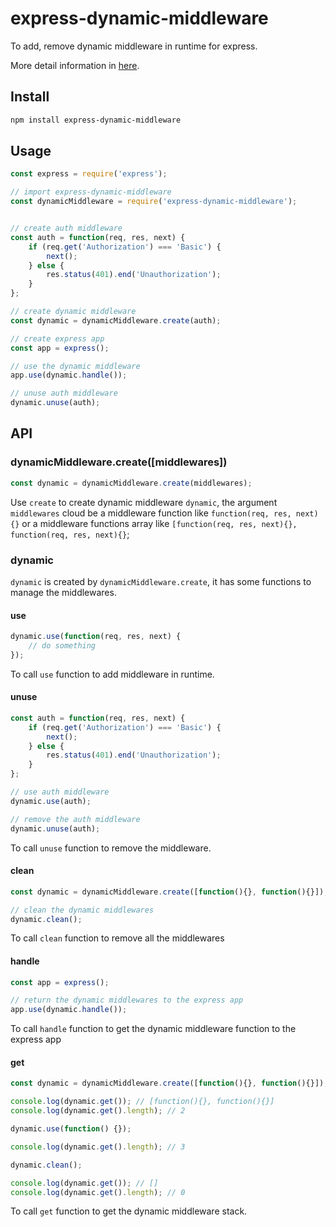 # express-dynamic-middleware
To add, remove dynamic middleware in runtime for express.

More detail information in [here](https://github.com/lanbomo/express-dynamic-middleware).

## Install

```bash
npm install express-dynamic-middleware
```

## Usage

```js
const express = require('express');

// import express-dynamic-middleware
const dynamicMiddleware = require('express-dynamic-middleware');


// create auth middleware
const auth = function(req, res, next) {
    if (req.get('Authorization') === 'Basic') {
        next();
    } else {
        res.status(401).end('Unauthorization');
    }
};

// create dynamic middleware
const dynamic = dynamicMiddleware.create(auth);

// create express app
const app = express();

// use the dynamic middleware
app.use(dynamic.handle());

// unuse auth middleware
dynamic.unuse(auth);
```

## API

### dynamicMiddleware.create([middlewares])


```js
const dynamic = dynamicMiddleware.create(middlewares);
```


Use `create` to create dynamic middleware `dynamic`, the argument `middlewares` cloud be a middleware function like `function(req, res, next){}` or a middleware functions array like `[function(req, res, next){}, function(req, res, next){}`;

### dynamic

`dynamic` is created by `dynamicMiddleware.create`, it has some functions to manage the middlewares.

#### use

```js
dynamic.use(function(req, res, next) {
    // do something
});
```

To call `use` function to add middleware in runtime.

#### unuse

```js
const auth = function(req, res, next) {
    if (req.get('Authorization') === 'Basic') {
        next();
    } else {
        res.status(401).end('Unauthorization');
    }
};

// use auth middleware
dynamic.use(auth);

// remove the auth middleware
dynamic.unuse(auth);
```

To call `unuse` function to remove the middleware.

#### clean

```js
const dynamic = dynamicMiddleware.create([function(){}, function(){}]);

// clean the dynamic middlewares
dynamic.clean();
```

To call `clean` function to remove all the middlewares

#### handle

```js
const app = express();

// return the dynamic middlewares to the express app
app.use(dynamic.handle());
```

To call `handle` function to get the dynamic middleware function to the express app

#### get

```js
const dynamic = dynamicMiddleware.create([function(){}, function(){}]);

console.log(dynamic.get()); // [function(){}, function(){}]
console.log(dynamic.get().length); // 2

dynamic.use(function() {});

console.log(dynamic.get().length); // 3

dynamic.clean();

console.log(dynamic.get()); // []
console.log(dynamic.get().length); // 0
```

To call `get` function to get the dynamic middleware stack.